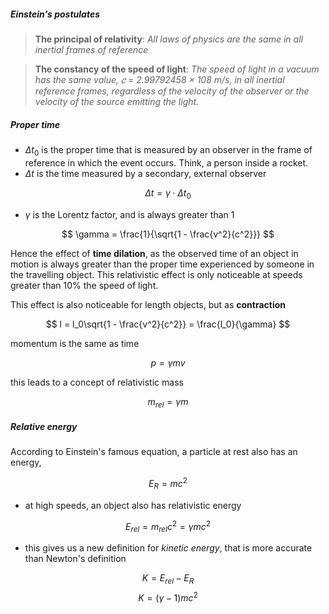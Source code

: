 ##### Einstein's postulates

> **The principal of relativity**: *All laws of physics are the same in all inertial frames of reference*

> **The constancy of the speed of light**: *The speed of light in a vacuum has the same value, 𝑐 = 2.99792458 × 108 m/s, in all inertial reference frames, regardless of the velocity of the observer or the velocity of the source emitting the light.*

##### Proper time

- $\Delta t_0$ is the proper time that is measured by an observer in the frame of reference in which the event occurs. Think, a person inside a rocket.
- $\Delta t$ is the time measured by a secondary, external observer

$$ \Delta t = \gamma \cdot \Delta t_0 $$

- $\gamma$ is the Lorentz factor, and is always greater than 1

$$ \gamma = \frac{1}{\sqrt{1 - \frac{v^2}{c^2}}} $$

Hence the effect of **time dilation**, as the observed time of an object in motion is always greater than the proper time experienced by someone in the travelling object. This relativistic effect is only noticeable at speeds greater than 10% the speed of light. 

This effect is also noticeable for length objects, but as **contraction**

$$  l = l_0\sqrt{1 - \frac{v^2}{c^2}} = \frac{l_0}{\gamma}  $$

momentum is the same as time

$$ p = \gamma m v $$

this leads to a concept of relativistic mass

$$ m_{rel} = \gamma m $$

##### Relative energy

According to Einstein's famous equation, a particle at rest also has an energy,

$$ E_R = mc^2 $$

- at high speeds, an object also has relativistic energy

$$ E_{rel} = m_{rel}c^2 = \gamma mc^2 $$

- this gives us a new definition for *kinetic energy*, that is more accurate than Newton's definition

$$ K = E_{rel} - E_R $$
$$ K = (\gamma - 1)mc^2 $$

